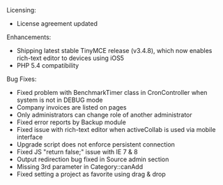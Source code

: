 Licensing:

* License agreement updated

Enhancements:

* Shipping latest stable TinyMCE release (v3.4.8), which now enables rich-text editor to devices using iOS5
* PHP 5.4 compatibility

Bug Fixes:

* Fixed problem with BenchmarkTimer class in CronController when system is not in DEBUG mode
* Company invoices are listed on pages
* Only administrators can change role of another administrator
* Fixed error reports by Backup module
* Fixed issue with rich-text editor when activeCollab is used via mobile interface
* Upgrade script does not enforce persistent connection
* Fixed JS "return false;" issue with IE 7 & 8
* Output redirection bug fixed in Source admin section
* Missing 3rd parameter in Category::canAdd
* Fixed setting a project as favorite using drag & drop